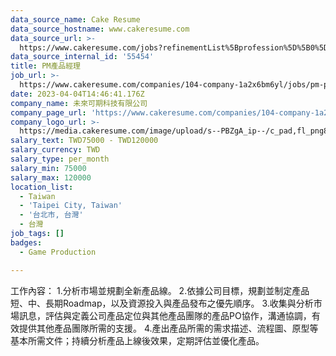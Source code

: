 ```yaml
---
data_source_name: Cake Resume
data_source_hostname: www.cakeresume.com
data_source_url: >-
  https://www.cakeresume.com/jobs?refinementList%5Bprofession%5D%5B0%5D=game-production&range%5Bsalary_range%5D%5Bmin%5D=100000
data_source_internal_id: '55454'
title: PM產品經理
job_url: >-
  https://www.cakeresume.com/companies/104-company-1a2x6bm6yl/jobs/pm-product-manager-245d50
date: 2023-04-04T14:46:41.176Z
company_name: 未來可期科技有限公司
company_page_url: 'https://www.cakeresume.com/companies/104-company-1a2x6bm6yl'
company_logo_url: >-
  https://media.cakeresume.com/image/upload/s--PBZgA_ip--/c_pad,fl_png8,h_200,w_200/v1683901196/oygvglaaurhhw9jcc7iu.png
salary_text: TWD75000 - TWD120000
salary_currency: TWD
salary_type: per_month
salary_min: 75000
salary_max: 120000
location_list:
  - Taiwan
  - 'Taipei City, Taiwan'
  - '台北市, 台灣'
  - 台灣
job_tags: []
badges:
  - Game Production

---
```


工作內容： 1.分析市場並規劃全新產品線。 2.依據公司目標，規劃並制定產品短、中、長期Roadmap，以及資源投入與產品發布之優先順序。 3.收集與分析市場訊息，評估與定義公司產品定位與其他產品團隊的產品PO協作，溝通協調，有效提供其他產品團隊所需的支援。 4.產出產品所需的需求描述、流程圖、原型等基本所需文件；持續分析產品上線後效果，定期評估並優化產品。